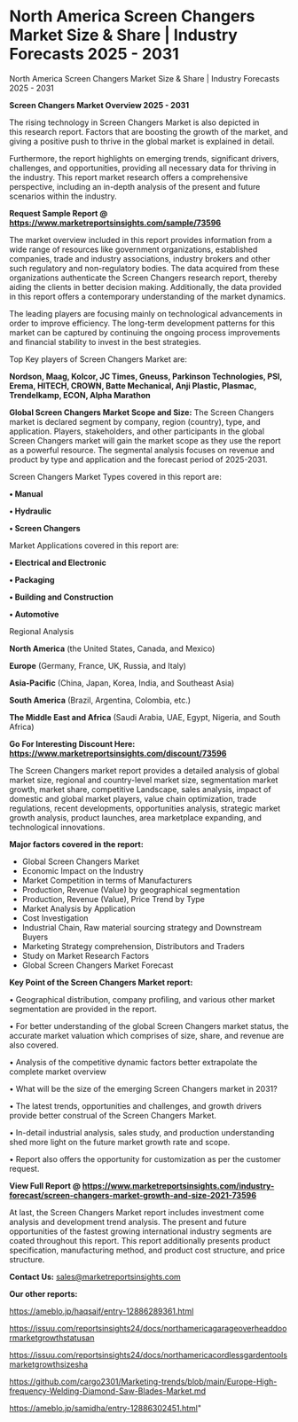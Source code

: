 # North America Screen Changers Market Size & Share | Industry Forecasts 2025 - 2031
North America Screen Changers Market Size & Share | Industry Forecasts 2025 - 2031

<Strong> Screen Changers Market Overview 2025 - 2031</strong>

The rising technology in Screen Changers Market is also depicted in this research report. Factors that are boosting the growth of the market, and giving a positive push to thrive in the global market is explained in detail.

Furthermore, the report highlights on emerging trends, significant drivers, challenges, and opportunities, providing all necessary data for thriving in the industry. This report market research offers a comprehensive perspective, including an in-depth analysis of the present and future scenarios within the industry.

<strong>Request Sample Report @ <a href=https://www.marketreportsinsights.com/sample/73596>https://www.marketreportsinsights.com/sample/73596</a></strong>

The market overview included in this report provides information from a wide range of resources like government organizations, established companies, trade and industry associations, industry brokers and other such regulatory and non-regulatory bodies. The data acquired from these organizations authenticate the Screen Changers research report, thereby aiding the clients in better decision making. Additionally, the data provided in this report offers a contemporary understanding of the market dynamics.

The leading players are focusing mainly on technological advancements in order to improve efficiency. The long-term development patterns for this market can be captured by continuing the ongoing process improvements and financial stability to invest in the best strategies.

Top Key players of Screen Changers Market are:

<strong>Nordson, Maag, Kolcor, JC Times, Gneuss, Parkinson Technologies, PSI, Erema, HITECH, CROWN, Batte Mechanical, Anji Plastic, Plasmac, Trendelkamp, ECON, Alpha Marathon</strong>

<strong><b>Global Screen Changers Market Scope and Size:</b></strong>
The Screen Changers market is declared segment by company, region (country), type, and application. Players, stakeholders, and other participants in the global Screen Changers market will gain the market scope as they use the report as a powerful resource. The segmental analysis focuses on revenue and product by type and application and the forecast period of 2025-2031.

Screen Changers Market Types covered in this report are:

<strong>• Manual

• Hydraulic

• Screen Changers</strong>

Market Applications covered in this report are:

<strong>• Electrical and Electronic

• Packaging

• Building and Construction

• Automotive</strong> 

Regional Analysis

<strong>North America</strong> (the United States, Canada, and Mexico)

<strong>Europe</strong> (Germany, France, UK, Russia, and Italy)

<strong>Asia-Pacific</strong> (China, Japan, Korea, India, and Southeast Asia)

<strong>South America</strong> (Brazil, Argentina, Colombia, etc.)

<strong>The Middle East and Africa</strong> (Saudi Arabia, UAE, Egypt, Nigeria, and South Africa)

<strong>Go For Interesting Discount Here: <a href=https://www.marketreportsinsights.com/discount/73596>https://www.marketreportsinsights.com/discount/73596</a></strong>

The Screen Changers market report provides a detailed analysis of global market size, regional and country-level market size, segmentation market growth, market share, competitive Landscape, sales analysis, impact of domestic and global market players, value chain optimization, trade regulations, recent developments, opportunities analysis, strategic market growth analysis, product launches, area marketplace expanding, and technological innovations.

<strong><b>Major factors covered in the report:</b></strong>
<ul>
  <li>Global Screen Changers Market </li>
  <li>Economic Impact on the Industry</li>
  <li>Market Competition in terms of Manufacturers</li>
  <li>Production, Revenue (Value) by geographical segmentation</li>
  <li>Production, Revenue (Value), Price Trend by Type</li>
  <li>Market Analysis by Application</li>
  <li>Cost Investigation</li>
  <li>Industrial Chain, Raw material sourcing strategy and Downstream Buyers</li>
  <li>Marketing Strategy comprehension, Distributors and Traders</li>
  <li>Study on Market Research Factors</li>
  <li>Global Screen Changers Market Forecast</li>
</ul>

<strong><b>Key Point of the Screen Changers Market report:</b></strong>

• Geographical distribution, company profiling, and various other market segmentation are provided in the report.

• For better understanding of the global Screen Changers market status, the accurate market valuation which comprises of size, share, and revenue are also covered.

• Analysis of the competitive dynamic factors better extrapolate the complete market overview

• What will be the size of the emerging Screen Changers market in 2031?

• The latest trends, opportunities and challenges, and growth drivers provide better construal of the Screen Changers Market.

• In-detail industrial analysis, sales study, and production understanding shed more light on the future market growth rate and scope.

• Report also offers the opportunity for customization as per the customer request.

<strong><b>View Full Report @ <a href=https://www.marketreportsinsights.com/industry-forecast/screen-changers-market-growth-and-size-2021-73596>https://www.marketreportsinsights.com/industry-forecast/screen-changers-market-growth-and-size-2021-73596</a></b></strong>


At last, the Screen Changers Market report includes investment come analysis and development trend analysis. The present and future opportunities of the fastest growing international industry segments are coated throughout this report. This report additionally presents product specification, manufacturing method, and product cost structure, and price structure.

<strong>Contact Us:</strong>
sales@marketreportsinsights.com

<strong>Our other reports:</strong>

<a href=https://ameblo.jp/haqsaif/entry-12886289361.html>https://ameblo.jp/haqsaif/entry-12886289361.html</a>

<a href=https://issuu.com/reportsinsights24/docs/northamericagarageoverheaddoormarketgrowthstatusan>https://issuu.com/reportsinsights24/docs/northamericagarageoverheaddoormarketgrowthstatusan</a>

<a href=https://issuu.com/reportsinsights24/docs/northamericacordlessgardentoolsmarketgrowthsizesha>https://issuu.com/reportsinsights24/docs/northamericacordlessgardentoolsmarketgrowthsizesha</a>

<a href=https://github.com/cargo2301/Marketing-trends/blob/main/Europe-High-frequency-Welding-Diamond-Saw-Blades-Market.md>https://github.com/cargo2301/Marketing-trends/blob/main/Europe-High-frequency-Welding-Diamond-Saw-Blades-Market.md</a>

<a href=https://ameblo.jp/samidha/entry-12886302451.html>https://ameblo.jp/samidha/entry-12886302451.html</a>"
